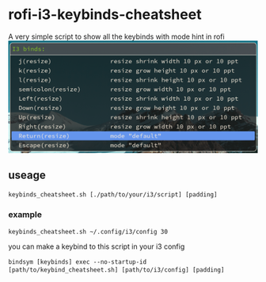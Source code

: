 # rofi-i3-keybinds-cheatsheet
A very simple script to show all the keybinds with mode hint in rofi
![image](./2022-03-19_04-39.png)
## useage
```shell
keybinds_cheatsheet.sh [./path/to/your/i3/script] [padding]
```
### example
```shell
keybinds_cheatsheet.sh ~/.config/i3/config 30
```	
you can make a keybind to this script in your i3 config

```shell
bindsym [keybinds] exec --no-startup-id [path/to/keybind_cheatsheet.sh] [path/to/i3/config] [padding]
```
	
